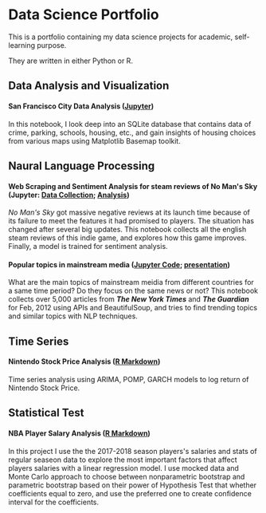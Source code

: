 # Data Science Portfolio
This is a portfolio containing my data science projects for academic, self-learning purpose.

They are written in either Python or R.

## Data Analysis and Visualization
#### San Francisco City Data Analysis ([Jupyter](https://nbviewer.jupyter.org/github/Zhihan-Zhu/Zhihan-Gary-Zhu/blob/master/SF%20Data%20Analysis.ipynb))
In this notebook, I look deep into an SQLite database that contains data of crime, parking, schools, housing, etc., and gain insights of housing choices from various maps using Matplotlib Basemap toolkit.

## Naural Language Processing
#### Web Scraping and Sentiment Analysis for steam reviews of No Man's Sky (Jupyter: [Data Collection](https://github.com/Zhihan-Zhu/Zhihan-Gary-Zhu/blob/master/No%20Man's%20Sky/No%20Man's%20Sky%20data%20collection.ipynb); [Analysis](https://github.com/Zhihan-Zhu/Zhihan-Gary-Zhu/blob/master/No%20Man's%20Sky/No%20Man's%20Sky%20Analysis.ipynb))
*No Man's Sky* got massive negative reviews at its launch time because of its failure to meet the features it had promised to players. The situation has changed after several big updates. This notebook collects all the english steam reviews of this indie game, and explores how this game improves. Finally, a model is trained for sentiment analysis.

#### Popular topics in mainstream media ([Jupyter Code](https://github.com/Zhihan-Zhu/Zhihan-Gary-Zhu/blob/master/Trending%20articles/finalproject.ipynb); [presentation](https://github.com/Zhihan-Zhu/Zhihan-Gary-Zhu/blob/master/Trending%20articles/index.md))
What are the main topics of mainstream meidia from different countries for a same time period? Do they focus on the same news or not? This notebook collects over 5,000 articles from ***The New York Times*** and ***The Guardian*** for Feb, 2012 using APIs and BeautifulSoup, and tries to find trending topics and similar topics with NLP techniques.

## Time Series
#### Nintendo Stock Price Analysis ([R Markdown](http://htmlpreview.github.io/?https://github.com/Zhihan-Zhu/Zhihan-Gary-Zhu/blob/master/Nintendo%20Stock/Final_Project.html))
Time series analysis using ARIMA, POMP, GARCH models to log return of Nintendo Stock Price.

## Statistical Test
#### NBA Player Salary Analysis ([R Markdown](https://github.com/Zhihan-Zhu/Zhihan-Gary-Zhu/blob/master/NBA%20Salary/NBA%20Salary.md))
In this project I use the the 2017-2018 season players's salaries and stats of regular seaseon data to explore the most important factors that affect players salaries with a linear regression model. I use mocked data and Monte Carlo approach to choose between nonparametric bootstrap and parametric bootstrap based on their power of Hypothesis Test that whether coefficients equal to zero, and use the preferred one to create confidence interval for the coefficients.
